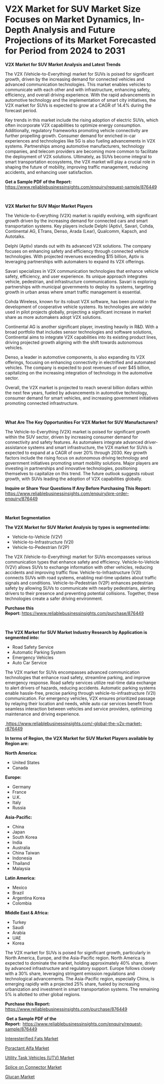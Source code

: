<p><h1>V2X Market for SUV Market Size Focuses on Market Dynamics, In-Depth Analysis and Future Projections of its Market Forecasted for Period from 2024 to 2031</h1></p><p><strong>V2X Market for SUV Market Analysis and Latest Trends</strong></p>
<p><p>The V2X (Vehicle-to-Everything) market for SUVs is poised for significant growth, driven by the increasing demand for connected vehicles and advanced communication technologies. This market enables vehicles to communicate with each other and with infrastructure, enhancing safety, efficiency, and overall driving experience. With the rapid advancements in automotive technology and the implementation of smart city initiatives, the V2X market for SUVs is expected to grow at a CAGR of 14.4% during the forecast period.</p><p>Key trends in this market include the rising adoption of electric SUVs, which often incorporate V2X capabilities to optimize energy consumption. Additionally, regulatory frameworks promoting vehicle connectivity are further propelling growth. Consumer demand for enriched in-car experiences and technologies like 5G is also fueling advancements in V2X systems. Partnerships among automotive manufacturers, technology companies, and telecom providers are becoming more common to facilitate the deployment of V2X solutions. Ultimately, as SUVs become integral to smart transportation ecosystems, the V2X market will play a crucial role in shaping the future of mobility, improving traffic management, reducing accidents, and enhancing user satisfaction.</p></p>
<p><strong>Get a Sample PDF of the Report:&nbsp;</strong> <a href="https://www.reliablebusinessinsights.com/enquiry/request-sample/876449">https://www.reliablebusinessinsights.com/enquiry/request-sample/876449</a></p>
<p>&nbsp;</p>
<p><strong>V2X Market for SUV Major Market Players</strong></p>
<p><p>The Vehicle-to-Everything (V2X) market is rapidly evolving, with significant growth driven by the increasing demand for connected cars and smart transportation systems. Key players include Delphi (Aptiv), Savari, Cohda, Continental AG, ETrans, Denso, Arada (Lear), Qualcomm, Kapsch, and Autotalks.</p><p>Delphi (Aptiv) stands out with its advanced V2X solutions. The company focuses on enhancing safety and efficiency through connected vehicle technologies. With projected revenues exceeding $15 billion, Aptiv is leveraging partnerships with automakers to expand its V2X offerings.</p><p>Savari specializes in V2X communication technologies that enhance vehicle safety, efficiency, and user experience. Its unique approach integrates vehicle, pedestrian, and infrastructure communications. Savari is exploring partnerships with municipal governments to deploy its systems, targeting growth in urban areas where smart traffic management is essential.</p><p>Cohda Wireless, known for its robust V2X software, has been pivotal in the development of cooperative vehicle systems. Its technologies are widely used in pilot projects globally, projecting a significant increase in market share as more automakers adopt V2X solutions.</p><p>Continental AG is another significant player, investing heavily in R&D. With a broad portfolio that includes sensor technologies and software solutions, Continental aims to integrate V2X capabilities into its existing product lines, driving projected growth aligning with the shift towards autonomous vehicles.</p><p>Denso, a leader in automotive components, is also expanding its V2X offerings, focusing on enhancing connectivity in electrified and automated vehicles. The company is expected to post revenues of over $45 billion, capitalizing on the increasing integration of technology in the automotive sector.</p><p>Overall, the V2X market is projected to reach several billion dollars within the next few years, fueled by advancements in automotive technology, consumer demand for smart vehicles, and increasing government initiatives promoting connected infrastructure.</p></p>
<p>&nbsp;</p>
<p><strong>What Are The Key Opportunities For V2X Market for SUV Manufacturers?</strong></p>
<p><p>The Vehicle-to-Everything (V2X) market is poised for significant growth within the SUV sector, driven by increasing consumer demand for connectivity and safety features. As automakers integrate advanced driver-assistance systems and smart infrastructure, the V2X market for SUVs is expected to expand at a CAGR of over 20% through 2030. Key growth factors include the rising focus on autonomous driving technology and government initiatives promoting smart mobility solutions. Major players are investing in partnerships and innovative technologies, positioning themselves to capitalize on this trend. The future outlook suggests robust growth, with SUVs leading the adoption of V2X capabilities globally.</p></p>
<p><strong>Inquire or Share Your Questions If Any Before Purchasing This Report:</strong> <a href="https://www.reliablebusinessinsights.com/enquiry/pre-order-enquiry/876449">https://www.reliablebusinessinsights.com/enquiry/pre-order-enquiry/876449</a></p>
<p>&nbsp;</p>
<p><strong>Market Segmentation</strong></p>
<p><strong>The V2X Market for SUV Market Analysis by types is segmented into:</strong></p>
<p><ul><li>Vehicle-to-Vehicle (V2V)</li><li>Vehicle-to-Infrastructure (V2I)</li><li>Vehicle-to-Pedestrian (V2P)</li></ul></p>
<p><p>The V2X (Vehicle-to-Everything) market for SUVs encompasses various communication types that enhance safety and efficiency. Vehicle-to-Vehicle (V2V) allows SUVs to exchange information with other vehicles, reducing accidents and improving traffic flow. Vehicle-to-Infrastructure (V2I) connects SUVs with road systems, enabling real-time updates about traffic signals and conditions. Vehicle-to-Pedestrian (V2P) enhances pedestrian safety by allowing SUVs to communicate with nearby pedestrians, alerting drivers to their presence and preventing potential collisions. Together, these technologies create a safer driving environment.</p></p>
<p><strong>Purchase this Report:&nbsp;</strong><a href="https://www.reliablebusinessinsights.com/purchase/876449">https://www.reliablebusinessinsights.com/purchase/876449</a></p>
<p>&nbsp;</p>
<p><strong>The V2X Market for SUV Market Industry Research by Application is segmented into:</strong></p>
<p><ul><li>Road Safety Service</li><li>Automatic Parking System</li><li>Emergency Vehicles</li><li>Auto Car Service</li></ul></p>
<p><p>The V2X market for SUVs encompasses advanced communication technologies that enhance road safety, streamline parking, and improve emergency response. Road safety services utilize real-time data exchange to alert drivers of hazards, reducing accidents. Automatic parking systems enable hassle-free, precise parking through vehicle-to-infrastructure (V2I) communication. For emergency vehicles, V2X ensures prioritized passage by relaying their location and needs, while auto car services benefit from seamless interaction between vehicles and service providers, optimizing maintenance and driving experience.</p></p>
<p><a href="https://www.reliablebusinessinsights.com/-global-the-v2x-market-r876449">&nbsp;https://www.reliablebusinessinsights.com/-global-the-v2x-market-r876449</a></p>
<p><strong>In terms of Region, the V2X Market for SUV Market Players available by Region are:</strong></p>
<p>
    <p> <strong> North America: </strong>
        <ul>
            <li>United States</li>
            <li>Canada</li>
        </ul>
        </p> 
    <p> <strong> Europe: </strong>
        <ul>
            <li>Germany</li>
            <li>France</li>
            <li>U.K.</li>
            <li>Italy</li>
            <li>Russia</li>
        </ul>
        </p> 
    <p> <strong> Asia-Pacific: </strong>
        <ul>
            <li>China</li>
            <li>Japan</li>
            <li>South Korea</li>
            <li>India</li>
            <li>Australia</li>
            <li>China Taiwan</li>
            <li>Indonesia</li>
            <li>Thailand</li>
            <li>Malaysia</li>
        </ul>
        </p> 
    <p> <strong> Latin America: </strong>
        <ul>
            <li>Mexico</li>
            <li>Brazil</li>
            <li>Argentina Korea</li>
            <li>Colombia</li>
        </ul>
        </p> 
    <p> <strong> Middle East & Africa: </strong>
        <ul>
            <li>Turkey</li>
            <li>Saudi</li>
            <li>Arabia</li>
            <li>UAE</li>
            <li>Korea</li>
        </ul>
    </p>
    </p>
<p><p>The V2X market for SUVs is poised for significant growth, particularly in North America, Europe, and the Asia-Pacific region. North America is expected to dominate the market, holding approximately 40% share, driven by advanced infrastructure and regulatory support. Europe follows closely with a 30% share, leveraging stringent emission regulations and technological advancements. The Asia-Pacific region, especially China, is emerging rapidly with a projected 25% share, fueled by increasing urbanization and investment in smart transportation systems. The remaining 5% is allotted to other global regions.</p></p>
<p><strong>Purchase this Report: </strong><a href="https://www.reliablebusinessinsights.com/purchase/876449">https://www.reliablebusinessinsights.com/purchase/876449</a></p>
<p>&nbsp;<strong>Get a Sample PDF of the Report:&nbsp;&nbsp;</strong><a href="https://www.reliablebusinessinsights.com/enquiry/request-sample/876449">https://www.reliablebusinessinsights.com/enquiry/request-sample/876449</a></p>
<p><strong></strong></p>
<p><p><a href="https://www.linkedin.com/pulse/analyzing-interesterified-fats-market-dynamics-growth-drivers-seglc?trackingId=i8avA2NgTEiT%2BPkbFHKvSw%3D%3D">Interesterified Fats Market</a></p><p><a href="https://www.linkedin.com/pulse/mapping-poractant-alfa-market-trends-challenges-breakthroughs-nkyze?trackingId=Lq9Q4Dq5QXWVrC2d%2BpTXFg%3D%3D">Poractant Alfa Market</a></p><p><a href="https://github.com/seamusocallaghan/Market-Research-Report-List-1/blob/main/utility-task-vehicles-utv-market.md">Utility Task Vehicles (UTV) Market</a></p><p><a href="https://www.linkedin.com/pulse/splice-connector-market-research-report-includes-analysis-jwcec?trackingId=WBVCLF44QN%2B2WAk6XuvHGQ%3D%3D">Splice on Connector Market</a></p><p><a href="https://www.linkedin.com/pulse/insights-glucan-market-size-which-expanding-137-cagr-from-gle8e?trackingId=7OHzmB0AQMCFBo3cd5mM3A%3D%3D">Glucan Market</a></p></p>